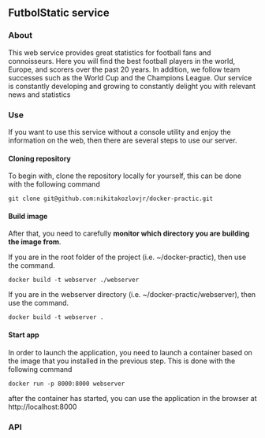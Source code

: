 ## FutbolStatic service

### About

This web service provides great statistics for football fans and connoisseurs. Here you will find the best football players in the world, Europe, and scorers over the past 20 years. In addition, we follow team successes such as the World Cup and the Champions League. Our service is constantly developing and growing to constantly delight you with relevant news and statistics

### Use

If you want to use this service without a console utility and enjoy the information on the web, then there are several steps to use our server.

#### Cloning repository
To begin with, clone the repository locally for yourself, this can be done with the following command

```
git clone git@github.com:nikitakozlovjr/docker-practic.git
```
#### Build image
After that, you need to carefully **monitor which directory you are building the image from**.

If you are in the root folder of the project (i.e. ~/docker-practic), then use the command.

```
docker build -t webserver ./webserver
```

If you are in the webserver directory (i.e. ~/docker-practic/webserver), then use the command.

```
docker build -t webserver .
```

#### Start app

In order to launch the application, you need to launch a container based on the image that you installed in the previous step. This is done with the following command

```
docker run -p 8000:8000 webserver
```

after the container has started, you can use the application in the browser at http://localhost:8000

### API

